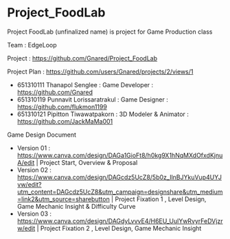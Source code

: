 # Project_FoodLab
Project FoodLab (unfinalized name) is project for Game Production class

Team : EdgeLoop

Project : https://github.com/Gnared/Project_FoodLab

Project Plan : https://github.com/users/Gnared/projects/2/views/1

- 651310111 Thanapol Senglee : Game Developer : https://github.com/Gnared
- 651310119 Punnavit Lorissaratrakul : Game Designer : https://github.com/flukmon1199
- 651310121 Pipitton Tiwawatpakorn : 3D Modeler & Animator : https://github.com/JackMaMa001

Game Design Document
- Version 01 : https://www.canva.com/design/DAGa1GioFt8/h0kg9X1hNqMXdOfxdKjnuA/edit | Project Start, Overview & Proposal
- Version 02 : https://www.canva.com/design/DAGcdz5UcZ8/5b0z_IlnBJYkuVup4UYJvw/edit?utm_content=DAGcdz5UcZ8&utm_campaign=designshare&utm_medium=link2&utm_source=sharebutton | Project Fixation 1 , Level Design, Game Mechanic Insight & Difficulty Curve
- Version 03 : https://www.canva.com/design/DAGdyLvvvE4/H6EU_UulYwRvyrFeDVjzrw/edit | Project Fixation 2 , Level Design, Game Mechanic Insight
